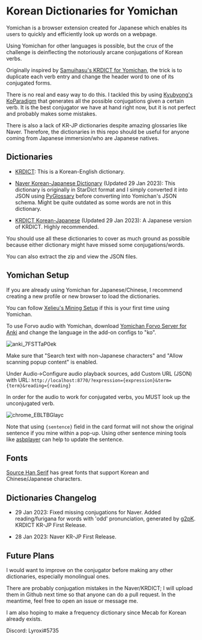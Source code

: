 # Korean Dictionaries for Yomichan
Yomichan is a browser extension created for Japanese which enables its users to quickly and efficiently look up words on a webpage.

Using Yomichan for other languages is possible, but the crux of the challenge is deinflecting the notoriously arcane conjugations of Korean verbs.

Originally inspired by [Samuihasu's KRDICT for Yomichan](https://github.com/Samuihasu/krdict-yomichan), the trick is to duplicate each verb entry and change the header word to one of its conjugated forms.

There is no real and easy way to do this. I tackled this by using [Kyubyong's KoParadigm](https://github.com/Kyubyong/KoParadigm) that generates all the possible conjugations given a certain verb. It is the best conjugator we have at hand right now, but it is not perfect and probably makes some mistakes.

There is also a lack of KR-JP dictionaries despite amazing glossaries like Naver. Therefore, the dictionaries in this repo should be useful for anyone coming from Japanese immersion/who are Japanese natives.

## Dictionaries

- [KRDICT](https://github.com/Samuihasu/krdict-yomichan/releases): This is a Korean-English dictionary.

- [Naver Korean-Japanese Dictionary](https://mega.nz/folder/Tcw1EDaI#BcXbB_pAw7Nn2qOIVeNXTw) (Updated 29 Jan 2023): This dictionary is originally in StarDict format and I simply converted it into JSON using [PyGlossary](https://github.com/ilius/pyglossary) before converting into Yomichan's JSON schema. Might be quite outdated as some words are not in this dictionary.

- [KRDICT Korean-Japanese](https://mega.nz/folder/Tcw1EDaI#BcXbB_pAw7Nn2qOIVeNXTw) (Updated 29 Jan 2023): A Japanese version of KRDICT. Highly recommended.

You should use all these dictionaries to cover as much ground as possible because either dictionary might have missed some conjugations/words.

You can also extract the zip and view the JSON files.

## Yomichan Setup

If you are already using Yomichan for Japanese/Chinese, I recommend creating a new profile or new browser to load the dictionaries.

You can follow [Xelieu's Mining Setup](https://rentry.co/mining) if this is your first time using Yomichan.

To use Forvo audio with Yomichan, download [Yomichan Forvo Server for Anki](https://ankiweb.net/shared/info/580654285) and change the language in the add-on configs to "ko".

![anki_7FSTTaP0ek](https://user-images.githubusercontent.com/33834537/215238526-d6740711-f2ed-45da-9c22-d2c461c90162.png)

Make sure that "Search text with non-Japanese characters" and "Allow scanning popup content" is enabled.

Under Audio->Configure audio playback sources, add Custom URL (JSON) with URL: `http://localhost:8770/?expression={expression}&term={term}&reading={reading}`

In order for the audio to work for conjugated verbs, you MUST look up the unconjugated verb.

![chrome_EBLTBGlayc](https://user-images.githubusercontent.com/33834537/215238481-2d3bf7a4-9b3a-4365-a73f-47f4c34f9b60.png)

Note that using `{sentence}` field in the card format will not show the original sentence if you mine within a pop-up. Using other sentence mining tools like [asbplayer](https://github.com/killergerbah/asbplayer) can help to update the sentence.

## Fonts

[Source Han Serif](https://source.typekit.com/source-han-serif/?scid=social71226596) has great fonts that support Korean and Chinese/Japanese characters.

## Dictionaries Changelog

- 29 Jan 2023: Fixed missing conjugations for Naver. Added reading/furigana for words with 'odd' pronunciation, generated by [g2pK](https://github.com/Kyubyong/g2pK). KRDICT KR-JP First Release.

- 28 Jan 2023: Naver KR-JP First Release.

## Future Plans

I would want to improve on the conjugator before making any other dictionaries, especially monolingual ones.

There are probably conjugation mistakes in the Naver/KRDICT; I will upload them in Github next time so that anyone can do a pull request. In the meantime, feel free to open an issue or message me.

I am also hoping to make a frequency dictionary since Mecab for Korean already exists.

Discord: Lyroxi#5735
